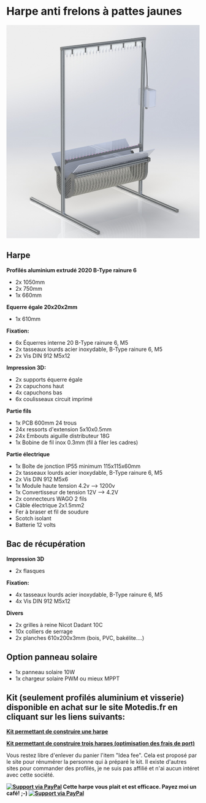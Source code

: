 # Harpe anti frelons à pattes jaunes

![This is an image](https://github.com/Ratamuse/Harpe/blob/main/Harpe%20ruches/Images/Harpe8.JPG)

## Harpe

**Profilés aluminium extrudé 2020 B-Type rainure 6**
- 2x 1050mm
- 2x 750mm
- 1x 660mm

**Equerre égale 20x20x2mm**
- 1x 610mm

**Fixation:**
- 6x Équerres interne 20 B-Type rainure 6, M5
- 2x tasseaux lourds acier inoxydable, B-Type rainure 6, M5
- 2x Vis DIN 912 M5x12

**Impression 3D:**
- 2x supports équerre égale
- 2x capuchons haut
- 4x capuchons bas
- 6x coulisseaux circuit imprimé

**Partie fils**
- 1x PCB 600mm 24 trous
- 24x ressorts d'extension 5x10x0.5mm
- 24x Embouts aiguille distributeur 18G
- 1x Bobine de fil inox 0.3mm (fil à filer les cadres)

**Partie électrique**
- 1x Boîte de jonction IP55 minimum 115x115x60mm
- 2x tasseaux lourds acier inoxydable, B-Type rainure 6, M5
- 2x Vis DIN 912 M5x6
- 1x Module haute tension 4.2v --> 1200v
- 1x Convertisseur de tension 12V --> 4.2V
- 2x connecteurs WAGO 2 fils
- Câble électrique 2x1.5mm2
- Fer à braser et fil de soudure
- Scotch isolant
- Batterie 12 volts

## Bac de récupération

**Impression 3D**
- 2x flasques

**Fixation:**
- 4x tasseaux lourds acier inoxydable, B-Type rainure 6, M5
- 4x Vis DIN 912 M5x12

**Divers**
- 2x grilles à reine Nicot Dadant 10C
- 10x colliers de serrage
- 2x planches 610x200x3mm (bois, PVC, bakélite....) 

## Option panneau solaire
- 1x panneau solaire 10W
- 1x chargeur solaire PWM ou mieux MPPT

## Kit (seulement profilés aluminium et visserie) disponible en achat sur le site Motedis.fr en cliquant sur les liens suivants:

**[Kit permettant de construire une harpe](https://www.motedis.fr/shop/create_offers_kit.php?oID=807587)**

**[Kit permettant de construire trois harpes (optimisation des frais de port)](https://www.motedis.fr/shop/create_offers_kit.php?oID=807588)**

Vous restez libre d'enlever du panier l'item "Idea fee". Cela est proposé par le site pour rénumérer la personne qui à préparé le kit. Il existe d'autres sites pour commander des profilés, je ne suis pas affilié et n'ai aucun intéret avec cette société. 

**[![Support via PayPal](https://cdn.rawgit.com/twolfson/paypal-github-button/1.0.0/dist/button.svg)](https://paypal.me/GNUVarioE?country.x=FR&locale.x=fr_FR) Cette harpe vous plait et est efficace. Payez moi un café! ;-) [![Support via PayPal](https://cdn.rawgit.com/twolfson/paypal-github-button/1.0.0/dist/button.svg)](https://paypal.me/GNUVarioE?country.x=FR&locale.x=fr_FR)**










